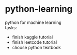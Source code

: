 # python-learning
python for machine learning\
tasks:
  - finish kaggle tutorial
  - finish leetcode tutorial
  - choose python textbook
